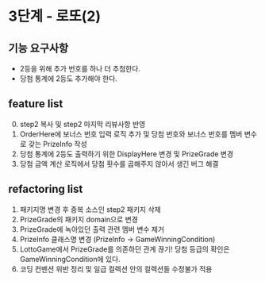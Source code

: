 # 3단계 - 로또(2)
## 기능 요구사항
* 2등을 위해 추가 번호를 하나 더 추첨한다.
* 당첨 통계에 2등도 추가해야 한다.

## feature list
0. step2 복사 및 step2 마지막 리뷰사항 반영
1. OrderHere에 보너스 번호 입력 로직 추가 및 당첨 번호와 보너스 번호를 멤버 변수로 갖는 PrizeInfo 작성
2. 당첨 통계에 2등도 출력하기 위한 DisplayHere 변경 및 PrizeGrade 변경
3. 당첨 금액 계산 로직에서 당첨 횟수를 곱해주지 않아서 생긴 버그 해결

## refactoring list
1. 패키지명 변경 후 중복 소스인 step2 패키지 삭제
2. PrizeGrade의 패키지 domain으로 변경
3. PrizeGrade에 녹아있던 출력 관련 멤버 변수 제거
4. PrizeInfo 클래스명 변경 (PrizeInfo -> GameWinningCondition)
5. LottoGame에서 PrizeGrade를 의존하던 관계 끊기! 당첨 등급의 확인은 GameWinningCondition에 있다.
6. 코딩 컨벤션 위반 정리 및 일급 컬렉션 안의 컬렉션들 수정불가 적용